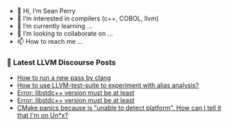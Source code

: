 - 👋 Hi, I’m Sean Perry
- 👀 I’m interested in compilers (c++, COBOL, llvm)
- 🌱 I’m currently learning ...
- 💞️ I’m looking to collaborate on ...
- 📫 How to reach me ...

<!---
s66perry/s66perry is a ✨ special ✨ repository because its `README.md` (this file) appears on your GitHub profile.
You can click the Preview link to take a look at your changes.
--->
### 📕 Latest LLVM Discourse Posts

<!-- DISCOURSE-LLVM:START -->
- [How to run a new pass by clang](https://discourse.llvm.org/t/how-to-run-a-new-pass-by-clang/69669#post_2)
- [How to use LLVM-test-suite to experiment with alias analysis?](https://discourse.llvm.org/t/how-to-use-llvm-test-suite-to-experiment-with-alias-analysis/69668#post_6)
- [Error: libstdc++ version must be at least](https://discourse.llvm.org/t/error-libstdc-version-must-be-at-least/69684#post_5)
- [Error: libstdc++ version must be at least](https://discourse.llvm.org/t/error-libstdc-version-must-be-at-least/69684#post_4)
- [CMake panics because is &quot;unable to detect platform&quot;. How can I tell it that I&#39;m on Un*x?](https://discourse.llvm.org/t/cmake-panics-because-is-unable-to-detect-platform-how-can-i-tell-it-that-im-on-un-x/69506#post_8)
<!-- DISCOURSE-LLVM:END -->
